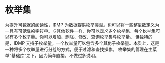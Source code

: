 # 枚举集

为提升可数据的阅读性，IDMP 为数据提供枚举类型。你可以将一些整型数定义为一具有可读性的字符串。与其他软件一样，你可以定义多个枚举集，每个枚举集可以有多个枚举量。你可以增加、删除、修改、查询枚举集与枚举量。
但独特的是，IDMP 支持子枚举量，一个枚举量可以包含多个其他子枚举量。本质上，这是一种将多个枚举量进行分组的方式，便于过滤和查找操作。
枚举集的管理在主菜单“基础库”之下，因为简单直接，不做过多说明。
